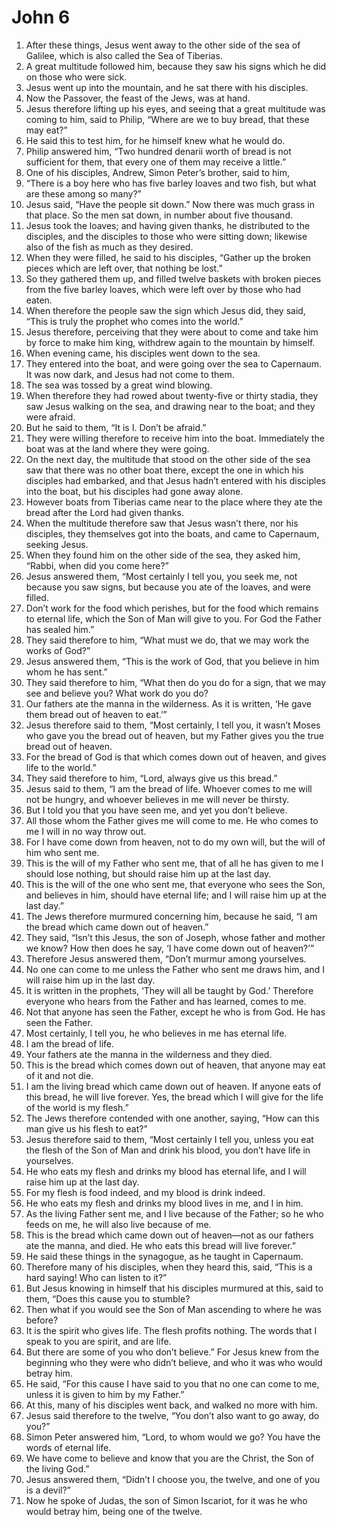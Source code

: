 ﻿
# John 6
1. After these things, Jesus went away to the other side of the sea of Galilee, which is also called the Sea of Tiberias. 
2. A great multitude followed him, because they saw his signs which he did on those who were sick. 
3. Jesus went up into the mountain, and he sat there with his disciples. 
4. Now the Passover, the feast of the Jews, was at hand. 
5. Jesus therefore lifting up his eyes, and seeing that a great multitude was coming to him, said to Philip, “Where are we to buy bread, that these may eat?” 
6. He said this to test him, for he himself knew what he would do. 
7. Philip answered him, “Two hundred denarii worth of bread is not sufficient for them, that every one of them may receive a little.” 
8. One of his disciples, Andrew, Simon Peter’s brother, said to him, 
9. “There is a boy here who has five barley loaves and two fish, but what are these among so many?” 
10. Jesus said, “Have the people sit down.” Now there was much grass in that place. So the men sat down, in number about five thousand. 
11. Jesus took the loaves; and having given thanks, he distributed to the disciples, and the disciples to those who were sitting down; likewise also of the fish as much as they desired. 
12. When they were filled, he said to his disciples, “Gather up the broken pieces which are left over, that nothing be lost.” 
13. So they gathered them up, and filled twelve baskets with broken pieces from the five barley loaves, which were left over by those who had eaten. 
14. When therefore the people saw the sign which Jesus did, they said, “This is truly the prophet who comes into the world.” 
15. Jesus therefore, perceiving that they were about to come and take him by force to make him king, withdrew again to the mountain by himself. 
16. When evening came, his disciples went down to the sea. 
17. They entered into the boat, and were going over the sea to Capernaum. It was now dark, and Jesus had not come to them. 
18. The sea was tossed by a great wind blowing. 
19. When therefore they had rowed about twenty-five or thirty stadia, they saw Jesus walking on the sea, and drawing near to the boat; and they were afraid. 
20. But he said to them, “It is I. Don’t be afraid.” 
21. They were willing therefore to receive him into the boat. Immediately the boat was at the land where they were going. 
22. On the next day, the multitude that stood on the other side of the sea saw that there was no other boat there, except the one in which his disciples had embarked, and that Jesus hadn’t entered with his disciples into the boat, but his disciples had gone away alone. 
23. However boats from Tiberias came near to the place where they ate the bread after the Lord had given thanks. 
24. When the multitude therefore saw that Jesus wasn’t there, nor his disciples, they themselves got into the boats, and came to Capernaum, seeking Jesus. 
25. When they found him on the other side of the sea, they asked him, “Rabbi, when did you come here?” 
26. Jesus answered them, “Most certainly I tell you, you seek me, not because you saw signs, but because you ate of the loaves, and were filled. 
27. Don’t work for the food which perishes, but for the food which remains to eternal life, which the Son of Man will give to you. For God the Father has sealed him.” 
28. They said therefore to him, “What must we do, that we may work the works of God?” 
29. Jesus answered them, “This is the work of God, that you believe in him whom he has sent.” 
30. They said therefore to him, “What then do you do for a sign, that we may see and believe you? What work do you do? 
31. Our fathers ate the manna in the wilderness. As it is written, ‘He gave them bread out of heaven to eat.’” 
32. Jesus therefore said to them, “Most certainly, I tell you, it wasn’t Moses who gave you the bread out of heaven, but my Father gives you the true bread out of heaven. 
33. For the bread of God is that which comes down out of heaven, and gives life to the world.” 
34. They said therefore to him, “Lord, always give us this bread.” 
35. Jesus said to them, “I am the bread of life. Whoever comes to me will not be hungry, and whoever believes in me will never be thirsty. 
36. But I told you that you have seen me, and yet you don’t believe. 
37. All those whom the Father gives me will come to me. He who comes to me I will in no way throw out. 
38. For I have come down from heaven, not to do my own will, but the will of him who sent me. 
39. This is the will of my Father who sent me, that of all he has given to me I should lose nothing, but should raise him up at the last day. 
40. This is the will of the one who sent me, that everyone who sees the Son, and believes in him, should have eternal life; and I will raise him up at the last day.” 
41. The Jews therefore murmured concerning him, because he said, “I am the bread which came down out of heaven.” 
42. They said, “Isn’t this Jesus, the son of Joseph, whose father and mother we know? How then does he say, ‘I have come down out of heaven?’” 
43. Therefore Jesus answered them, “Don’t murmur among yourselves. 
44. No one can come to me unless the Father who sent me draws him, and I will raise him up in the last day. 
45. It is written in the prophets, ‘They will all be taught by God.’ Therefore everyone who hears from the Father and has learned, comes to me. 
46. Not that anyone has seen the Father, except he who is from God. He has seen the Father. 
47. Most certainly, I tell you, he who believes in me has eternal life. 
48. I am the bread of life. 
49. Your fathers ate the manna in the wilderness and they died. 
50. This is the bread which comes down out of heaven, that anyone may eat of it and not die. 
51. I am the living bread which came down out of heaven. If anyone eats of this bread, he will live forever. Yes, the bread which I will give for the life of the world is my flesh.” 
52. The Jews therefore contended with one another, saying, “How can this man give us his flesh to eat?” 
53. Jesus therefore said to them, “Most certainly I tell you, unless you eat the flesh of the Son of Man and drink his blood, you don’t have life in yourselves. 
54. He who eats my flesh and drinks my blood has eternal life, and I will raise him up at the last day. 
55. For my flesh is food indeed, and my blood is drink indeed. 
56. He who eats my flesh and drinks my blood lives in me, and I in him. 
57. As the living Father sent me, and I live because of the Father; so he who feeds on me, he will also live because of me. 
58. This is the bread which came down out of heaven—not as our fathers ate the manna, and died. He who eats this bread will live forever.” 
59. He said these things in the synagogue, as he taught in Capernaum. 
60. Therefore many of his disciples, when they heard this, said, “This is a hard saying! Who can listen to it?” 
61. But Jesus knowing in himself that his disciples murmured at this, said to them, “Does this cause you to stumble? 
62. Then what if you would see the Son of Man ascending to where he was before? 
63. It is the spirit who gives life. The flesh profits nothing. The words that I speak to you are spirit, and are life. 
64. But there are some of you who don’t believe.” For Jesus knew from the beginning who they were who didn’t believe, and who it was who would betray him. 
65. He said, “For this cause I have said to you that no one can come to me, unless it is given to him by my Father.” 
66. At this, many of his disciples went back, and walked no more with him. 
67. Jesus said therefore to the twelve, “You don’t also want to go away, do you?” 
68. Simon Peter answered him, “Lord, to whom would we go? You have the words of eternal life. 
69. We have come to believe and know that you are the Christ, the Son of the living God.” 
70. Jesus answered them, “Didn’t I choose you, the twelve, and one of you is a devil?” 
71. Now he spoke of Judas, the son of Simon Iscariot, for it was he who would betray him, being one of the twelve. 
